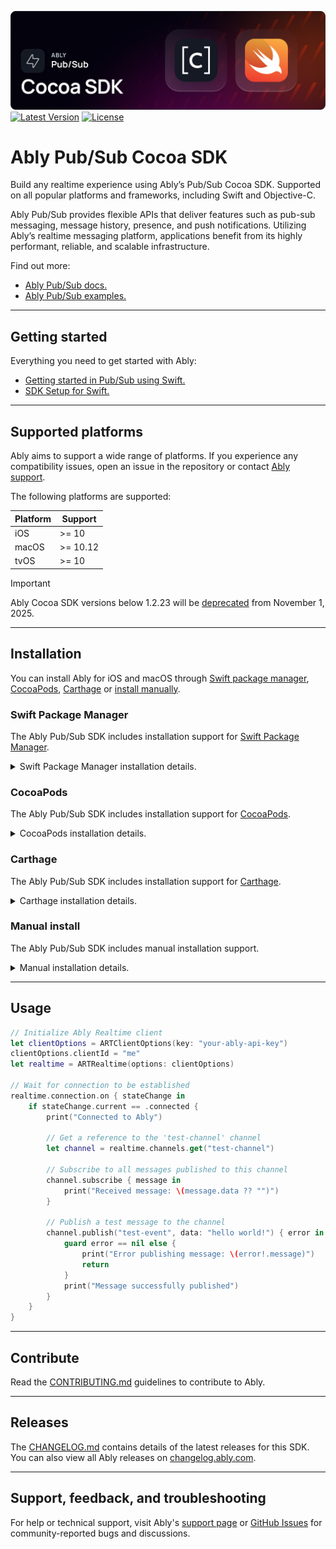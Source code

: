 ![Ably Pub/Sub Cocoa Header](images/CocoaSDK-github.png)
[![Latest Version](https://img.shields.io/github/v/release/ably/ably-cocoa)](https://swiftpackageindex.com/ably/ably-cocoa)
[![License](https://badgen.net/github/license/ably/ably-cocoa)](https://github.com/ably/ably-cocoa/blob/main/LICENSE)

# Ably Pub/Sub Cocoa SDK

Build any realtime experience using Ably’s Pub/Sub Cocoa SDK. Supported on all popular platforms and frameworks, including Swift and Objective-C.

Ably Pub/Sub provides flexible APIs that deliver features such as pub-sub messaging, message history, presence, and push notifications. Utilizing Ably’s realtime messaging platform, applications benefit from its highly performant, reliable, and scalable infrastructure.

Find out more:

* [Ably Pub/Sub docs.](https://ably.com/docs/basics)
* [Ably Pub/Sub examples.](https://ably.com/examples?product=pubsub)

---

## Getting started

Everything you need to get started with Ably:

* [Getting started in Pub/Sub using Swift.](https://ably.com/docs/getting-started/swift?lang=swift)
* [SDK Setup for Swift.](https://ably.com/docs/getting-started/setup?lang=swift)

---

## Supported platforms

Ably aims to support a wide range of platforms. If you experience any compatibility issues, open an issue in the repository or contact [Ably support](https://ably.com/support).

The following platforms are supported:

| Platform | Support |
|----------|---------|
| iOS| >= 10 |
| macOS| >= 10.12 |
| tvOS | >= 10 |

> [!IMPORTANT]
> Ably Cocoa SDK versions below 1.2.23 will be [deprecated](https://ably.com/docs/platform/deprecate/protocol-v1) from November 1, 2025.

---

## Installation

You can install Ably for iOS and macOS through [Swift package manager](#swift-package-manager), [CocoaPods](#cocoapods), [Carthage](#carthage) or [install manually](#manual-install).

### Swift Package Manager

The Ably Pub/Sub SDK includes installation support for [Swift Package Manager](https://swift.org/package-manager/).

<details>
<summary>Swift Package Manager installation details.</summary>

To install the `ably-cocoa` package in your Xcode project: 

* Paste `https://github.com/ably/ably-cocoa` in the *Swift Packages* search box. ( *Xcode project*  &rarr;  *Swift Packages..* . &rarr; `+` button)
* Select the `Ably` SDK for your target.

To install the `ably-cocoa` package in another Swift package, add the following to your `Package.Swift`:

```swift
 .package(url: "https://github.com/ably/ably-cocoa", from: "1.2.44"),
```

See Apple's [adding package dependencies to your app](https://developer.apple.com/documentation/swift_packages/adding_package_dependencies_to_your_app) guide for more detail.
</details>

### CocoaPods

The Ably Pub/Sub SDK includes installation support for [CocoaPods](https://cocoapods.org/).

<details>
<summary>CocoaPods installation details.</summary>

If you intend to use Swift, using `use_frameworks!` in your Podfile is recommended (this will create a Framework that can be used in Swift natively).

Add this line to your application's Podfile:

```ruby
# For Xcode 7.3 and newer
pod 'Ably', '>= 1.2'
```

And then install the dependency:

```bash
$ pod install
```

</details>



### Carthage

The Ably Pub/Sub SDK includes installation support for [Carthage](https://github.com/Carthage/Carthage/).

<details>
<summary>Carthage installation details.</summary>

Add the following line to your application's Cartfile:

```ruby
# For Xcode 7.3 and newer
github "ably/ably-cocoa" >= 1.2
```

And then run one of the following commands required for your platform:

| Platform | Command |
|----------|---------|
| iOS | `carthage update --use-xcframeworks --platform iOS --no-use-binaries` |
| macOS | `carthage update --use-xcframeworks --platform macOS --no-use-binaries`|
| tvOS | `carthage update --use-xcframeworks --platform tvOS --no-use-binaries` |

After building the framework (located in `[PROJECT_ROOT]/Carthage/Build`), drag the following files into the **Frameworks**, **Libraries**, and **Embedded content** section of your Xcode target’s **General** tab:

* `Ably.xcframework`
* `AblyDeltaCodec.xcframework`
* `msgpack.xcframework`
* For applications, select **Embed & Sign**
* For other targets, select **Do Not Embed**

If you encounter an error similar to the following, you’ve likely missed adding one or more required dependencies:

```
dyld: Library not loaded: @rpath/AblyDeltaCodec.framework/AblyDeltaCodec
```

For further information review the Carthage [adding frameworks to an application](https://github.com/Carthage/Carthage#adding-frameworks-to-an-application) guide.

</details>

### Manual install

The Ably Pub/Sub SDK includes manual installation support.

<details>
<summary>Manual installation details.</summary>

* Download the [Ably Pub/Sub Cocoa SDK.](https://github.com/ably/ably-cocoa)
* Drag the `ably-cocoa/ably-cocoa` directory into your Xcode project as a group.

Ably depends on our [MessagePack Fork](https://github.com/ably-forks/msgpack-objective-C) 0.2.0; get it [from the releases page](https://github.com/ably-forks/msgpack-objective-C/releases/tag/0.2.0-ably-1) and link it into your project.

</details>

---

## Usage

```swift
// Initialize Ably Realtime client
let clientOptions = ARTClientOptions(key: "your-ably-api-key")
clientOptions.clientId = "me"
let realtime = ARTRealtime(options: clientOptions)

// Wait for connection to be established
realtime.connection.on { stateChange in
    if stateChange.current == .connected {
        print("Connected to Ably")
        
        // Get a reference to the 'test-channel' channel
        let channel = realtime.channels.get("test-channel")
        
        // Subscribe to all messages published to this channel
        channel.subscribe { message in
            print("Received message: \(message.data ?? "")")
        }
        
        // Publish a test message to the channel
        channel.publish("test-event", data: "hello world!") { error in
            guard error == nil else {
                print("Error publishing message: \(error!.message)")
                return
            }
            print("Message successfully published")
        }
    }
}
```

---

## Contribute

Read the [CONTRIBUTING.md](./CONTRIBUTING.md) guidelines to contribute to Ably.

---

## Releases

The [CHANGELOG.md](./CHANGELOG.md) contains details of the latest releases for this SDK. You can also view all Ably releases on [changelog.ably.com](https://changelog.ably.com).

---

## Support, feedback, and troubleshooting

For help or technical support, visit Ably's [support page](https://ably.com/support) or [GitHub Issues](https://github.com/ably/ably-cocoa/issues) for community-reported bugs and discussions.
